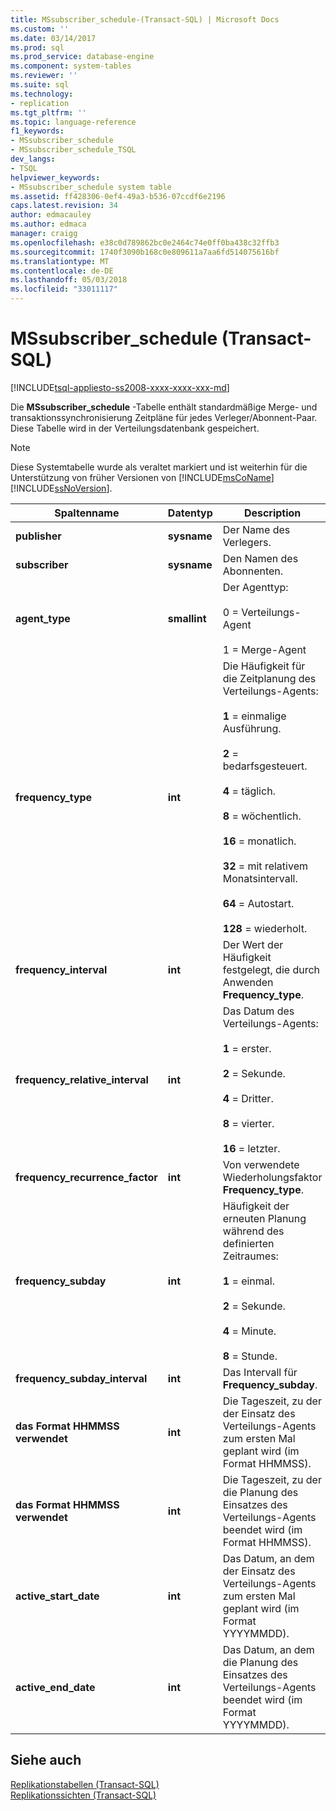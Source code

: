 ```yaml
---
title: MSsubscriber_schedule-(Transact-SQL) | Microsoft Docs
ms.custom: ''
ms.date: 03/14/2017
ms.prod: sql
ms.prod_service: database-engine
ms.component: system-tables
ms.reviewer: ''
ms.suite: sql
ms.technology:
- replication
ms.tgt_pltfrm: ''
ms.topic: language-reference
f1_keywords:
- MSsubscriber_schedule
- MSsubscriber_schedule_TSQL
dev_langs:
- TSQL
helpviewer_keywords:
- MSsubscriber_schedule system table
ms.assetid: ff428306-0ef4-49a3-b536-07ccdf6e2196
caps.latest.revision: 34
author: edmacauley
ms.author: edmaca
manager: craigg
ms.openlocfilehash: e38c0d789862bc0e2464c74e0ff0ba438c32ffb3
ms.sourcegitcommit: 1740f3090b168c0e809611a7aa6fd514075616bf
ms.translationtype: MT
ms.contentlocale: de-DE
ms.lasthandoff: 05/03/2018
ms.locfileid: "33011117"
---
```

# <a name="mssubscriberschedule-transact-sql"></a>MSsubscriber_schedule (Transact-SQL)
[!INCLUDE[tsql-appliesto-ss2008-xxxx-xxxx-xxx-md](../../includes/tsql-appliesto-ss2008-xxxx-xxxx-xxx-md.md)]

  Die **MSsubscriber_schedule** -Tabelle enthält standardmäßige Merge- und transaktionssynchronisierung Zeitpläne für jedes Verleger/Abonnent-Paar. Diese Tabelle wird in der Verteilungsdatenbank gespeichert.  
  
> [!NOTE]  
>  Diese Systemtabelle wurde als veraltet markiert und ist weiterhin für die Unterstützung von früher Versionen von [!INCLUDE[msCoName](../../includes/msconame-md.md)] [!INCLUDE[ssNoVersion](../../includes/ssnoversion-md.md)].  
  
|Spaltenname|Datentyp|Description|  
|-----------------|---------------|-----------------|  
|**publisher**|**sysname**|Der Name des Verlegers.|  
|**subscriber**|**sysname**|Den Namen des Abonnenten.|  
|**agent_type**|**smallint**|Der Agenttyp:<br /><br /> 0 = Verteilungs-Agent<br /><br /> 1 = Merge-Agent|  
|**frequency_type**|**int**|Die Häufigkeit für die Zeitplanung des Verteilungs-Agents:<br /><br /> **1** = einmalige Ausführung.<br /><br /> **2** = bedarfsgesteuert.<br /><br /> **4** = täglich.<br /><br /> **8** = wöchentlich.<br /><br /> **16** = monatlich.<br /><br /> **32** = mit relativem Monatsintervall.<br /><br /> **64** = Autostart.<br /><br /> **128** = wiederholt.|  
|**frequency_interval**|**int**|Der Wert der Häufigkeit festgelegt, die durch Anwenden **Frequency_type**.|  
|**frequency_relative_interval**|**int**|Das Datum des Verteilungs-Agents:<br /><br /> **1** = erster.<br /><br /> **2** = Sekunde.<br /><br /> **4** = Dritter.<br /><br /> **8** = vierter.<br /><br /> **16** = letzter.|  
|**frequency_recurrence_factor**|**int**|Von verwendete Wiederholungsfaktor **Frequency_type**.|  
|**frequency_subday**|**int**|Häufigkeit der erneuten Planung während des definierten Zeitraumes:<br /><br /> **1** = einmal.<br /><br /> **2** = Sekunde.<br /><br /> **4** = Minute.<br /><br /> **8** = Stunde.|  
|**frequency_subday_interval**|**int**|Das Intervall für **Frequency_subday**.|  
|**das Format HHMMSS verwendet**|**int**|Die Tageszeit, zu der der Einsatz des Verteilungs-Agents zum ersten Mal geplant wird (im Format HHMMSS).|  
|**das Format HHMMSS verwendet**|**int**|Die Tageszeit, zu der die Planung des Einsatzes des Verteilungs-Agents beendet wird (im Format HHMMSS).|  
|**active_start_date**|**int**|Das Datum, an dem der Einsatz des Verteilungs-Agents zum ersten Mal geplant wird (im Format YYYYMMDD).|  
|**active_end_date**|**int**|Das Datum, an dem die Planung des Einsatzes des Verteilungs-Agents beendet wird (im Format YYYYMMDD).|  
  
## <a name="see-also"></a>Siehe auch  
 [Replikationstabellen &#40;Transact-SQL&#41;](../../relational-databases/system-tables/replication-tables-transact-sql.md)   
 [Replikationssichten &#40;Transact-SQL&#41;](../../relational-databases/system-views/replication-views-transact-sql.md)  
  
  
